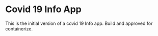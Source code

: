 # Covid 19 Info App
This is the initial version of a covid 19 Info app. Build and approved for containerize.